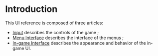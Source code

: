 # Introduction #

This UI reference is composed of three articles:

  * [Input](UserInput.md) describes the controls of the game ;
  * [Menu Interface](UserInterfaceMenu.md) describes the interface of the menus ;
  * [In-game Interface](UserInterfaceIngame.md) describes the appearance and behavior of the in-game UI.